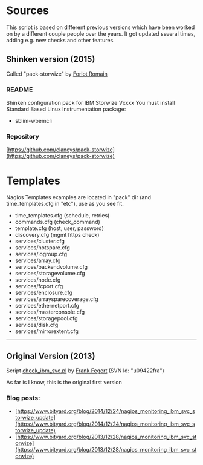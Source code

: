 # Sources

This script is based on different previous versions which have been worked on by a different couple people over the years. It got updated several times, adding e.g. new checks and other features.

## Shinken version (2015)

Called "pack-storwize" by [Forlot Romain](https://github.com/claneys)

### README

Shinken configuration pack for IBM Storwize Vxxxx 
You must install Standard Based Linux Instrumentation package:
- sblim-wbemcli

### Repository

[https://github.com/claneys/pack-storwize](https://github.com/claneys/pack-storwize)

# Templates

Nagios Templates examples are located in "pack" dir (and time_templates.cfg in "etc"), use as you see fit.

- time_templates.cfg (schedule, retries)
- commands.cfg (check_command)
- template.cfg (host, user, password)
- discovery.cfg (mgmt https check)
- services/cluster.cfg
- services/hotspare.cfg
- services/iogroup.cfg
- services/array.cfg
- services/backendvolume.cfg
- services/storagevolume.cfg
- services/node.cfg
- services/fcport.cfg
- services/enclosure.cfg
- services/arraysparecoverage.cfg
- services/ethernetport.cfg
- services/masterconsole.cfg
- services/storagepool.cfg
- services/disk.cfg
- services/mirrorextent.cfg

---

## Original Version (2013)

Script [check_ibm_svc.pl](<https://www.bityard.org/blog/_media/2013/12/28/check_ibm_storwize.pl>) by [Frank Fegert](https://www.bityard.org/blog/about) (SVN Id: "u09422fra")

As far is I know, this is the original first version

### Blog posts:

- [https://www.bityard.org/blog/2014/12/24/nagios_monitoring_ibm_svc_storwize_update](https://www.bityard.org/blog/2014/12/24/nagios_monitoring_ibm_svc_storwize_update)
- [https://www.bityard.org/blog/2013/12/28/nagios_monitoring_ibm_svc_storwize](https://www.bityard.org/blog/2013/12/28/nagios_monitoring_ibm_svc_storwize)
